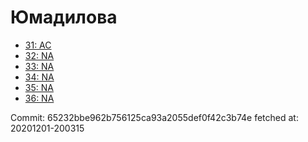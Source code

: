 # Юмадилова
- [31: AC](31.md)
- [32: NA](32.md)
- [33: NA](33.md)
- [34: NA](34.md)
- [35: NA](35.md)
- [36: NA](36.md)

Commit: 65232bbe962b756125ca93a2055def0f42c3b74e
 fetched at: 20201201-200315
